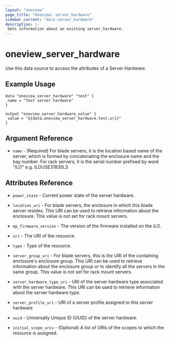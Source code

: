 ```yaml
---
layout: "oneview"
page_title: "Oneview: server_hardware"
sidebar_current: "docs-server_hardware"
description: |-
 Gets information about an existing server_hardware.
---
```


# oneview\_server_hardware

Use this data source to access the attributes of a Server Hardware.

## Example Usage

```hcl
data "oneview_server_hardware" "test" {
 name = "Test server hardware"
}

output "oneview_server_hardware_value" {
 value = "${data.oneview_server_hardware.test.uri}"
}
```

## Argument Reference

* `name` - (Required) For blade servers, it is the location based name of the server, which is formed by concatenating the enclosure name and the bay number. For rack servers, it is the serial number prefixed by word "ILO" e.g. ILOUSE31835LS

## Attributes Reference

* `power_state` - Current power state of the server hardware.

* `location_uri` - For blade servers, the enclosure in which this blade server resides. This URI can be used to retrieve information about the enclosure. This value is not set for rack mount servers.

* `mp_firmware_version` - The version of the firmware installed on the iLO.

* `uri` - The URI of the resource.

* `type` - Type of the resource.

* `server_group_uri` - For blade servers, this is the URI of the containing enclosure's enclosure group. This URI can be used to retrieve information about the enclosure group or to identify all the servers in the same group. This value is not set for rack mount servers.

* `server_hardware_type_uri` - URI of the server hardware type associated with the server hardware. This URI can be used to retrieve information about the server hardware type. 

* `server_profile_uri` - URI of a server profile assigned to this server hardware

* `uuid` - Universally Unique ID (UUID) of the server hardware.

* `initial_scope_uris` - (Optional) A list of URIs of the scopes to which the resource is assigned.
